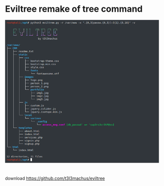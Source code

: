 # Eviltree remake of tree command

![d80d8af99436d6e3b622cae8f1059957.png](../../../_resources/d80d8af99436d6e3b622cae8f1059957.png)
#
download
https://github.com/t3l3machus/eviltree